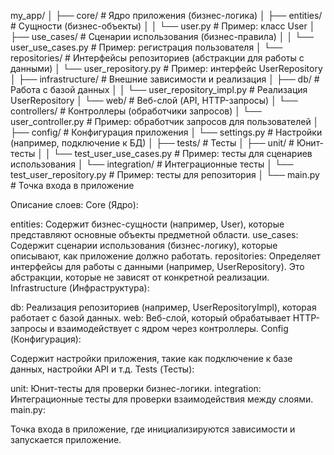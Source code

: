 my_app/
│
├── core/                  # Ядро приложения (бизнес-логика)
│   ├── entities/          # Сущности (бизнес-объекты)
│   │   └── user.py        # Пример: класс User
│   ├── use_cases/         # Сценарии использования (бизнес-правила)
│   │   └── user_use_cases.py  # Пример: регистрация пользователя
│   └── repositories/     # Интерфейсы репозиториев (абстракции для работы с данными)
│       └── user_repository.py  # Пример: интерфейс UserRepository
│
├── infrastructure/       # Внешние зависимости и реализация
│   ├── db/               # Работа с базой данных
│   │   └── user_repository_impl.py  # Реализация UserRepository
│   └── web/              # Веб-слой (API, HTTP-запросы)
│       └── controllers/  # Контроллеры (обработчики запросов)
│           └── user_controller.py  # Пример: обработчик запросов для пользователей
│
├── config/               # Конфигурация приложения
│   └── settings.py       # Настройки (например, подключение к БД)
│
├── tests/                # Тесты
│   ├── unit/             # Юнит-тесты
│   │   └── test_user_use_cases.py  # Пример: тесты для сценариев использования
│   └── integration/      # Интеграционные тесты
│       └── test_user_repository.py  # Пример: тесты для репозитория
│
└── main.py               # Точка входа в приложение


Описание слоев:
Core (Ядро):

entities: Содержит бизнес-сущности (например, User), которые представляют основные объекты предметной области.
use_cases: Содержит сценарии использования (бизнес-логику), которые описывают, как приложение должно работать.
repositories: Определяет интерфейсы для работы с данными (например, UserRepository). Это абстракции, которые не зависят от конкретной реализации.
Infrastructure (Инфраструктура):

db: Реализация репозиториев (например, UserRepositoryImpl), которая работает с базой данных.
web: Веб-слой, который обрабатывает HTTP-запросы и взаимодействует с ядром через контроллеры.
Config (Конфигурация):

Содержит настройки приложения, такие как подключение к базе данных, настройки API и т.д.
Tests (Тесты):

unit: Юнит-тесты для проверки бизнес-логики.
integration: Интеграционные тесты для проверки взаимодействия между слоями.
main.py:

Точка входа в приложение, где инициализируются зависимости и запускается приложение.